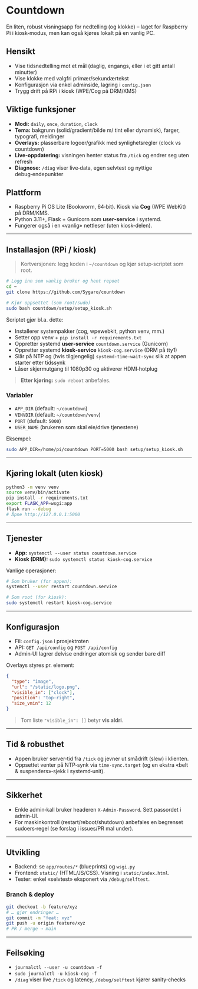 # Countdown

En liten, robust visningsapp for nedtelling (og klokke) – laget for Raspberry Pi i kiosk‑modus, men kan også kjøres lokalt på en vanlig PC.

## Hensikt

- Vise tidsnedtelling mot et mål (daglig, engangs, eller i et gitt antall minutter)
- Vise klokke med valgfri primær/sekundærtekst
- Konfigurasjon via enkel adminside, lagring i `config.json`
- Trygg drift på RPi i kiosk (WPE/Cog på DRM/KMS)

## Viktige funksjoner

- **Modi:** `daily`, `once`, `duration`, `clock`
- **Tema:** bakgrunn (solid/gradient/bilde m/ tint eller dynamisk), farger, typografi, meldinger
- **Overlays:** plasserbare logoer/grafikk med synlighetsregler (clock vs countdown)
- **Live‑oppdatering:** visningen henter status fra `/tick` og endrer seg uten refresh
- **Diagnose:** `/diag` viser live‑data, egen selvtest og nyttige debug‑endepunkter

## Plattform

- Raspberry Pi OS Lite (Bookworm, 64‑bit). Kiosk via **Cog** (WPE WebKit) på DRM/KMS.
- Python 3.11+, Flask + Gunicorn som **user‑service** i systemd.
- Fungerer også i en «vanlig» nettleser (uten kiosk‑delen).

---

## Installasjon (RPi / kiosk)

> Kortversjonen: legg koden i `~/countdown` og kjør setup‑scriptet som root.

```bash
# Logg inn som vanlig bruker og hent repoet
cd ~
git clone https://github.com/Sygaro/countdown

# Kjør oppsettet (som root/sudo)
sudo bash countdown/setup/setup_kiosk.sh
```

Scriptet gjør bl.a. dette:

- Installerer systempakker (cog, wpewebkit, python venv, mm.)
- Setter opp venv + `pip install -r requirements.txt`
- Oppretter systemd **user‑service** `countdown.service` (Gunicorn)
- Oppretter systemd **kiosk‑service** `kiosk-cog.service` (DRM på tty1)
- Slår på NTP og (hvis tilgjengelig) `systemd-time-wait-sync` slik at appen starter etter tidssynk
- Låser skjermutgang til 1080p30 og aktiverer HDMI‑hotplug

> **Etter kjøring:** `sudo reboot` anbefales.

### Variabler

- `APP_DIR` (default: `~/countdown`)
- `VENVDIR` (default: `~/countdown/venv`)
- `PORT` (default: `5000`)
- `USER_NAME` (brukeren som skal eie/drive tjenestene)

Eksempel:

```bash
sudo APP_DIR=/home/pi/countdown PORT=5000 bash setup/setup_kiosk.sh
```

---

## Kjøring lokalt (uten kiosk)

```bash
python3 -m venv venv
source venv/bin/activate
pip install -r requirements.txt
export FLASK_APP=wsgi:app
flask run --debug
# Åpne http://127.0.0.1:5000
```

---

## Tjenester

- **App:** `systemctl --user status countdown.service`
- **Kiosk (DRM):** `sudo systemctl status kiosk-cog.service`

Vanlige operasjoner:

```bash
# Som bruker (for appen):
systemctl --user restart countdown.service

# Som root (for kiosk):
sudo systemctl restart kiosk-cog.service
```

---

## Konfigurasjon

- Fil: `config.json` i prosjektroten
- API: `GET /api/config` og `POST /api/config`
- Admin‑UI lagrer delvise endringer atomisk og sender bare diff

Overlays styres pr. element:

```json
{
  "type": "image",
  "url": "/static/logo.png",
  "visible_in": ["clock"],
  "position": "top-right",
  "size_vmin": 12
}
```

> Tom liste `"visible_in": []` betyr **vis aldri**.

---

## Tid & robusthet

- Appen bruker server‑tid fra `/tick` og jevner ut smådrift (slew) i klienten.
- Oppsettet venter på NTP‑synk via `time-sync.target` (og en ekstra «belt & suspenders»‑sjekk i systemd‑unit).

---

## Sikkerhet

- Enkle admin‑kall bruker headeren `X-Admin-Password`. Sett passordet i admin‑UI.
- For maskinkontroll (restart/reboot/shutdown) anbefales en begrenset sudoers‑regel (se forslag i issues/PR mal under).

---

## Utvikling

- Backend: se `app/routes/*` (blueprints) og `wsgi.py`
- Frontend: `static/` (HTML/JS/CSS). Visning i `static/index.html`.
- Tester: enkel «selvtest» eksponert via `/debug/selftest`.

### Branch & deploy

```bash
git checkout -b feature/xyz
# … gjør endringer …
git commit -m "feat: xyz"
git push -u origin feature/xyz
# PR / merge → main
```

---

## Feilsøking

- `journalctl --user -u countdown -f`
- `sudo journalctl -u kiosk-cog -f`
- `/diag` viser live `/tick` og latency, `/debug/selftest` kjører sanity‑checks


